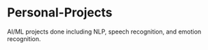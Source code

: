# Personal-Projects
AI/ML projects done including NLP, speech recognition, and emotion recognition.
